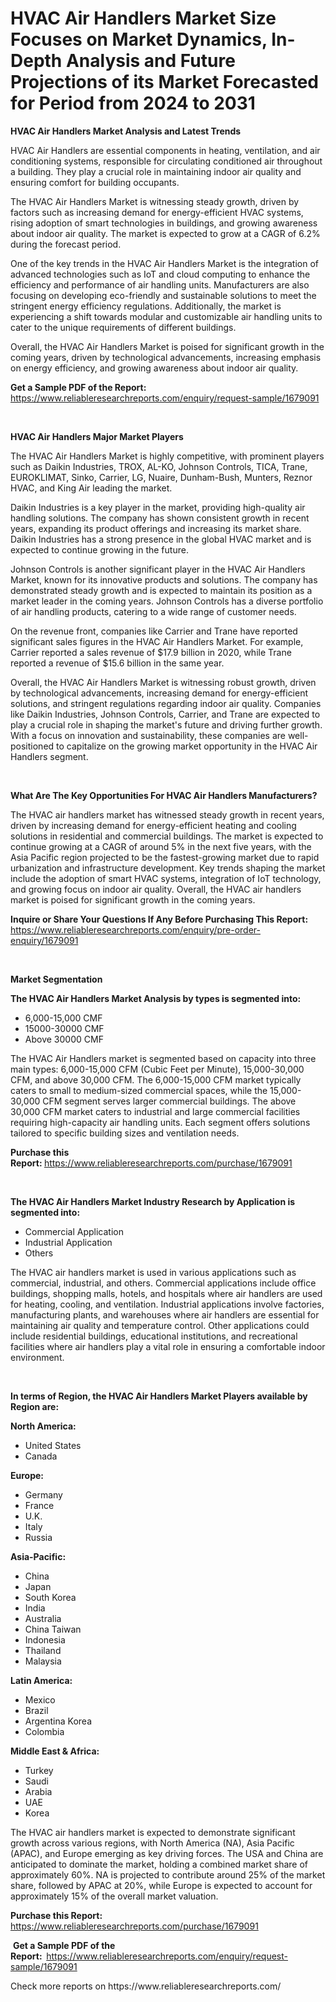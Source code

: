 <p><h1>HVAC Air Handlers Market Size Focuses on Market Dynamics, In-Depth Analysis and Future Projections of its Market Forecasted for Period from 2024 to 2031</h1></p><p><strong>HVAC Air Handlers Market Analysis and Latest Trends</strong></p>
<p><p>HVAC Air Handlers are essential components in heating, ventilation, and air conditioning systems, responsible for circulating conditioned air throughout a building. They play a crucial role in maintaining indoor air quality and ensuring comfort for building occupants.</p><p>The HVAC Air Handlers Market is witnessing steady growth, driven by factors such as increasing demand for energy-efficient HVAC systems, rising adoption of smart technologies in buildings, and growing awareness about indoor air quality. The market is expected to grow at a CAGR of 6.2% during the forecast period.</p><p>One of the key trends in the HVAC Air Handlers Market is the integration of advanced technologies such as IoT and cloud computing to enhance the efficiency and performance of air handling units. Manufacturers are also focusing on developing eco-friendly and sustainable solutions to meet the stringent energy efficiency regulations. Additionally, the market is experiencing a shift towards modular and customizable air handling units to cater to the unique requirements of different buildings.</p><p>Overall, the HVAC Air Handlers Market is poised for significant growth in the coming years, driven by technological advancements, increasing emphasis on energy efficiency, and growing awareness about indoor air quality.</p></p>
<p><strong>Get a Sample PDF of the Report:&nbsp;</strong> <a href="https://www.reliableresearchreports.com/enquiry/request-sample/1679091">https://www.reliableresearchreports.com/enquiry/request-sample/1679091</a></p>
<p>&nbsp;</p>
<p><strong>HVAC Air Handlers Major Market Players</strong></p>
<p><p>The HVAC Air Handlers Market is highly competitive, with prominent players such as Daikin Industries, TROX, AL-KO, Johnson Controls, TICA, Trane, EUROKLIMAT, Sinko, Carrier, LG, Nuaire, Dunham-Bush, Munters, Reznor HVAC, and King Air leading the market.</p><p>Daikin Industries is a key player in the market, providing high-quality air handling solutions. The company has shown consistent growth in recent years, expanding its product offerings and increasing its market share. Daikin Industries has a strong presence in the global HVAC market and is expected to continue growing in the future.</p><p>Johnson Controls is another significant player in the HVAC Air Handlers Market, known for its innovative products and solutions. The company has demonstrated steady growth and is expected to maintain its position as a market leader in the coming years. Johnson Controls has a diverse portfolio of air handling products, catering to a wide range of customer needs.</p><p>On the revenue front, companies like Carrier and Trane have reported significant sales figures in the HVAC Air Handlers Market. For example, Carrier reported a sales revenue of $17.9 billion in 2020, while Trane reported a revenue of $15.6 billion in the same year.</p><p>Overall, the HVAC Air Handlers Market is witnessing robust growth, driven by technological advancements, increasing demand for energy-efficient solutions, and stringent regulations regarding indoor air quality. Companies like Daikin Industries, Johnson Controls, Carrier, and Trane are expected to play a crucial role in shaping the market's future and driving further growth. With a focus on innovation and sustainability, these companies are well-positioned to capitalize on the growing market opportunity in the HVAC Air Handlers segment.</p></p>
<p>&nbsp;</p>
<p><strong>What Are The Key Opportunities For HVAC Air Handlers Manufacturers?</strong></p>
<p><p>The HVAC air handlers market has witnessed steady growth in recent years, driven by increasing demand for energy-efficient heating and cooling solutions in residential and commercial buildings. The market is expected to continue growing at a CAGR of around 5% in the next five years, with the Asia Pacific region projected to be the fastest-growing market due to rapid urbanization and infrastructure development. Key trends shaping the market include the adoption of smart HVAC systems, integration of IoT technology, and growing focus on indoor air quality. Overall, the HVAC air handlers market is poised for significant growth in the coming years.</p></p>
<p><strong>Inquire or Share Your Questions If Any Before Purchasing This Report:</strong> <a href="https://www.reliableresearchreports.com/enquiry/pre-order-enquiry/1679091">https://www.reliableresearchreports.com/enquiry/pre-order-enquiry/1679091</a></p>
<p>&nbsp;</p>
<p><strong>Market Segmentation</strong></p>
<p><strong>The HVAC Air Handlers Market Analysis by types is segmented into:</strong></p>
<p><ul><li>6,000-15,000 CMF</li><li>15000-30000 CMF</li><li>Above 30000 CMF</li></ul></p>
<p><p>The HVAC Air Handlers market is segmented based on capacity into three main types: 6,000-15,000 CFM (Cubic Feet per Minute), 15,000-30,000 CFM, and above 30,000 CFM. The 6,000-15,000 CFM market typically caters to small to medium-sized commercial spaces, while the 15,000-30,000 CFM segment serves larger commercial buildings. The above 30,000 CFM market caters to industrial and large commercial facilities requiring high-capacity air handling units. Each segment offers solutions tailored to specific building sizes and ventilation needs.</p></p>
<p><strong>Purchase this Report:&nbsp;</strong><a href="https://www.reliableresearchreports.com/purchase/1679091">https://www.reliableresearchreports.com/purchase/1679091</a></p>
<p>&nbsp;</p>
<p><strong>The HVAC Air Handlers Market Industry Research by Application is segmented into:</strong></p>
<p><ul><li>Commercial Application</li><li>Industrial Application</li><li>Others</li></ul></p>
<p><p>The HVAC air handlers market is used in various applications such as commercial, industrial, and others. Commercial applications include office buildings, shopping malls, hotels, and hospitals where air handlers are used for heating, cooling, and ventilation. Industrial applications involve factories, manufacturing plants, and warehouses where air handlers are essential for maintaining air quality and temperature control. Other applications could include residential buildings, educational institutions, and recreational facilities where air handlers play a vital role in ensuring a comfortable indoor environment.</p></p>
<p>&nbsp;</p>
<p><strong>In terms of Region, the HVAC Air Handlers Market Players available by Region are:</strong></p>
<p>
    <p> <strong> North America: </strong>
        <ul>
            <li>United States</li>
            <li>Canada</li>
        </ul>
        </p> 
    <p> <strong> Europe: </strong>
        <ul>
            <li>Germany</li>
            <li>France</li>
            <li>U.K.</li>
            <li>Italy</li>
            <li>Russia</li>
        </ul>
        </p> 
    <p> <strong> Asia-Pacific: </strong>
        <ul>
            <li>China</li>
            <li>Japan</li>
            <li>South Korea</li>
            <li>India</li>
            <li>Australia</li>
            <li>China Taiwan</li>
            <li>Indonesia</li>
            <li>Thailand</li>
            <li>Malaysia</li>
        </ul>
        </p> 
    <p> <strong> Latin America: </strong>
        <ul>
            <li>Mexico</li>
            <li>Brazil</li>
            <li>Argentina Korea</li>
            <li>Colombia</li>
        </ul>
        </p> 
    <p> <strong> Middle East & Africa: </strong>
        <ul>
            <li>Turkey</li>
            <li>Saudi</li>
            <li>Arabia</li>
            <li>UAE</li>
            <li>Korea</li>
        </ul>
    </p>
    </p>
<p><p>The HVAC air handlers market is expected to demonstrate significant growth across various regions, with North America (NA), Asia Pacific (APAC), and Europe emerging as key driving forces. The USA and China are anticipated to dominate the market, holding a combined market share of approximately 60%. NA is projected to contribute around 25% of the market share, followed by APAC at 20%, while Europe is expected to account for approximately 15% of the overall market valuation.</p></p>
<p><strong>Purchase this Report: </strong><a href="https://www.reliableresearchreports.com/purchase/1679091">https://www.reliableresearchreports.com/purchase/1679091</a></p>
<p>&nbsp;<strong>Get a Sample PDF of the Report:&nbsp;&nbsp;</strong><a href="https://www.reliableresearchreports.com/enquiry/request-sample/1679091">https://www.reliableresearchreports.com/enquiry/request-sample/1679091</a></p>
<p><strong></strong></p>
<p>Check more reports on https://www.reliableresearchreports.com/</p>